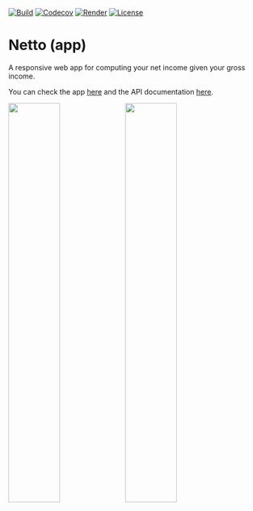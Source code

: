 [![Build](https://github.com/avalloneandrea/netto-app/actions/workflows/build.yml/badge.svg)](https://github.com/avalloneandrea/netto-app/actions/workflows/build.yml)
[![Codecov](https://codecov.io/gh/avalloneandrea/netto-app/branch/master/graph/badge.svg?token=3xaxKdt0B0)](https://codecov.io/gh/avalloneandrea/netto-app)
[![Render](https://img.shields.io/badge/deploy-active-brightgreen.svg?logo=render)](https://nettoapp.onrender.com)
[![License](https://img.shields.io/github/license/avalloneandrea/netto-app.svg?color=bright)](https://github.com/avalloneandrea/netto-app/blob/master/LICENSE)

# Netto (app)

A responsive web app for computing your net income given your gross income.

You can check the app [here](https://nettoapp.onrender.com) and the API documentation [here](https://nettoapi.onrender.com).

<img src="https://user-images.githubusercontent.com/9071642/219945665-557e84b7-6b68-4072-932c-98f91f87f6a8.png" width="45%"></img>
<img src="https://user-images.githubusercontent.com/9071642/219945661-b7e09e7e-dd1f-4eb4-8d2f-394f5753e71c.png" width="45%"></img>
